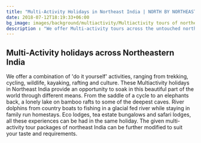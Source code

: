 ```yaml
---
title: "Multi-Activity Holidays in Northeast India | NORTH BY NORTHEAST JOURNEYS"
date: 2018-07-12T18:19:33+06:00
bg_image: images/background/multiactivity/Multiactivity tours of northeast india main.jpg
description : "We offer Multi-activity tours across the untouched northeastern states of India. These tours are a combination of various activities, such as cycling, hiking, rafting, etc.."
---
```


## Multi-Activity holidays across Northeastern India

We offer a combination of 'do it yourself' activities, ranging from trekking, cycling, wildlife, kayaking, rafting and culture. These Multiactivity holidays in Northeast India provide an opportunity to soak in this beautiful part of the world through different means. From the saddle of a cycle to an elephants back, a lonely lake on bamboo rafts to some of the deepest caves. River dolphins from country boats to fishing in a glacial fed river while staying in family run homestays. Eco lodges, tea estate bungalows and safari lodges, all these experiences can be had in the same holiday. The given multi-activity tour packages of northeast India can be further modified to suit your taste and requirements.